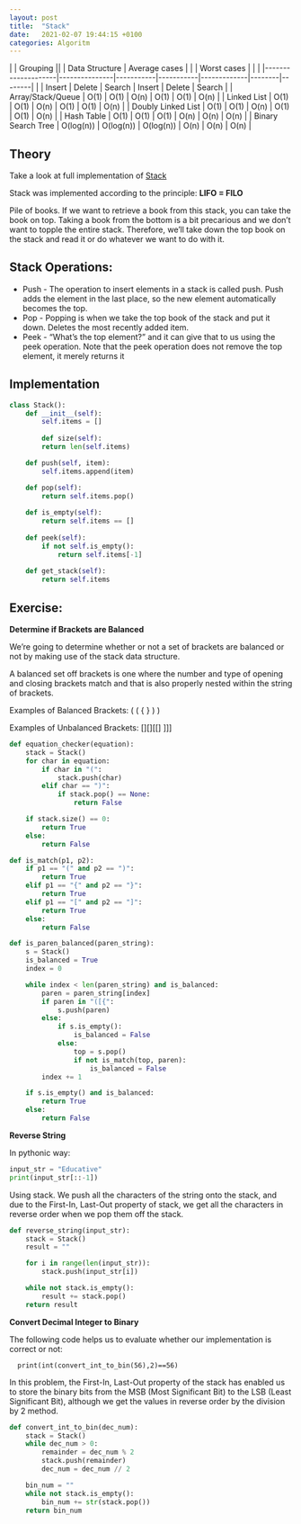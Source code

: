 ```yaml
---
layout: post
title:  "Stack"
date:   2021-02-07 19:44:15 +0100
categories: Algoritm
---
```

|                    |          Grouping                                                    ||
| Data Structure     | Average cases |           |           | Worst cases |        |        |
|--------------------|---------------|-----------|-----------|-------------|--------|--------|
|                    | Insert        | Delete    | Search    | Insert      | Delete | Search |
| Array/Stack/Queue  | O(1)          | O(1)      | O(n)      | O(1)        | O(1)   | O(n)   |
| Linked List        | O(1)          | O(1)      | O(n)      | O(1)        | O(1)   | O(n)   |
| Doubly Linked List | O(1)          | O(1)      | O(n)      | O(1)        | O(1)   | O(n)   |
| Hash Table         | O(1)          | O(1)      | O(1)      | O(n)        | O(n)   | O(n)   |
| Binary Search Tree | O(log(n))     | O(log(n)) | O(log(n)) | O(n)        | O(n)   | O(n)   |

## Theory

Take a look at full implementation of [Stack](https://github.com/michal0janczyk/interview_preparation/blob/master/Coding%20Challenges/Educative/Data%20Structures%20and%20Algorithms%20in%20Python/stack/stack.py)

Stack was implemented according to the principle: **LIFO = FILO**

Pile of books. If we want to retrieve a book from this stack, you can take the book on top. Taking a book from the bottom is a bit precarious and we don’t want to topple the entire stack. Therefore, we’ll take down the top book on the stack and read it or do whatever we want to do with it.

## Stack Operations:

- Push - The operation to insert elements in a stack is called push. Push adds the element in the last place, so the new element automatically becomes the top.
- Pop - Popping is when we take the top book of the stack and put it down. Deletes the most recently added item.
- Peek - “What’s the top element?” and it can give that to us using the peek operation. Note that the peek operation does not remove the top element, it merely returns it

## Implementation

```python
class Stack():
    def __init__(self):
        self.items = []
		
		def size(self):
        return len(self.items)

    def push(self, item):
        self.items.append(item)				

    def pop(self):
        return self.items.pop()
    
    def is_empty(self):
        return self.items == []
    
    def peek(self):
        if not self.is_empty():
            return self.items[-1]
        
    def get_stack(self):
        return self.items
```

## Exercise:

 **Determine if Brackets are Balanced**

We’re going to determine whether or not a set of brackets are balanced or not by making use of the stack data structure.

A balanced set off brackets is one where the number and type of opening and closing brackets match and that is also properly nested within the string of brackets.

Examples of Balanced Brackets: ( ( { } ) )

Examples of Unbalanced Brackets: [][][[] ]]]

```python
def equation_checker(equation):
    stack = Stack()
    for char in equation:
        if char in "(":
            stack.push(char)
        elif char == ")":
            if stack.pop() == None:
                return False

    if stack.size() == 0:
        return True
    else:
        return False
```

```python
def is_match(p1, p2):
    if p1 == "(" and p2 == ")":
        return True
    elif p1 == "{" and p2 == "}":
        return True
    elif p1 == "[" and p2 == "]":
        return True
    else:
        return False

def is_paren_balanced(paren_string):
    s = Stack()
    is_balanced = True
    index = 0

    while index < len(paren_string) and is_balanced:
        paren = paren_string[index]
        if paren in "([{":
            s.push(paren)
        else:
            if s.is_empty():
                is_balanced = False
            else:
                top = s.pop()
                if not is_match(top, paren):
                    is_balanced = False
        index += 1

    if s.is_empty() and is_balanced:
        return True
    else:
        return False
```

**Reverse String**

In pythonic way:

```python
input_str = "Educative"
print(input_str[::-1])
```

Using stack. We push all the characters of the string onto the stack, and due to the First-In, Last-Out property of stack, we get all the characters in reverse order when we pop them off the stack.

```python
def reverse_string(input_str):
    stack = Stack()
    result = ""

    for i in range(len(input_str)):
        stack.push(input_str[i])

    while not stack.is_empty():
        result += stack.pop()
    return result
```

**Convert Decimal Integer to Binary**

The following code helps us to evaluate whether our implementation is correct or not:

```
  print(int(convert_int_to_bin(56),2)==56)
```

In this problem, the First-In, Last-Out property of the stack has enabled us to store the binary bits from the MSB (Most Significant Bit) to the LSB (Least Significant Bit), although we get the values in reverse order by the division by 2 method.

```python
def convert_int_to_bin(dec_num):
    stack = Stack()
    while dec_num > 0:
        remainder = dec_num % 2
        stack.push(remainder)
        dec_num = dec_num // 2

    bin_num = ""
    while not stack.is_empty():
        bin_num += str(stack.pop())
    return bin_num
```
